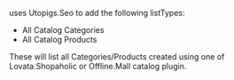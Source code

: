 uses Utopigs.Seo to add the following listTypes:

- All Catalog Categories
- All Catalog Products

These will list all Categories/Products created using one of Lovata.Shopaholic or Offline.Mall catalog plugin.
